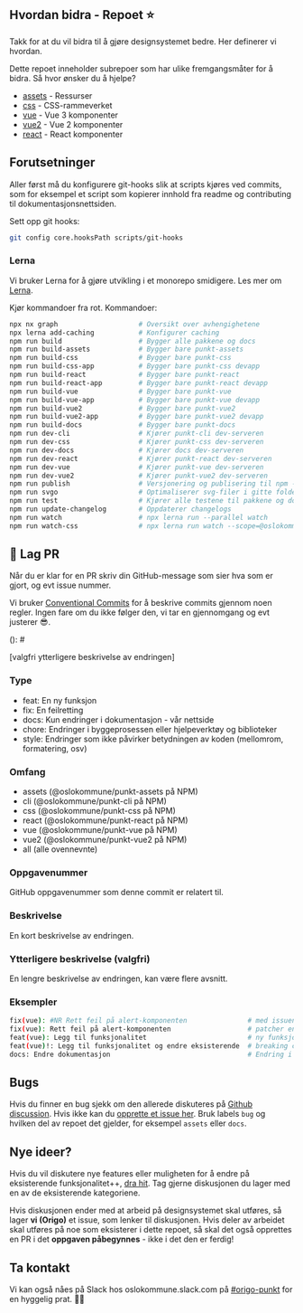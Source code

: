 ## Hvordan bidra - Repoet ⭐

Takk for at du vil bidra til å gjøre designsystemet bedre. Her definerer vi hvordan.

Dette repoet inneholder subrepoer som har ulike fremgangsmåter for å bidra. Så hvor ønsker du å hjelpe?

- [assets](/bidra/som-utvikler/assets) - Ressurser
- [css](/bidra/som-utvikler/css) - CSS-rammeverket
- [vue](/bidra/som-utvikler/vue) - Vue 3 komponenter
- [vue2](/bidra/som-utvikler/vue2) - Vue 2 komponenter
- [react](/bidra/som-utvikler/react) - React komponenter

## Forutsetninger

Aller først må du konfigurere git-hooks slik at scripts kjøres ved commits, som for eksempel et script som kopierer innhold fra readme og contributing til dokumentasjonsnettsiden.

Sett opp git hooks:

```sh
git config core.hooksPath scripts/git-hooks
```

### Lerna

Vi bruker Lerna for å gjøre utvikling i et monorepo smidigere.
Les mer om [Lerna](https://lerna.js.org/).

Kjør kommandoer fra rot.
Kommandoer:

```sh
npx nx graph                    # Oversikt over avhengighetene
npx lerna add-caching           # Konfigurer caching
npm run build                   # Bygger alle pakkene og docs
npm run build-assets            # Bygger bare punkt-assets
npm run build-css               # Bygger bare punkt-css
npm run build-css-app           # Bygger bare punkt-css devapp
npm run build-react             # Bygger bare punkt-react
npm run build-react-app         # Bygger bare punkt-react devapp
npm run build-vue               # Bygger bare punkt-vue
npm run build-vue-app           # Bygger bare punkt-vue devapp
npm run build-vue2              # Bygger bare punkt-vue2
npm run build-vue2-app          # Bygger bare punkt-vue2 devapp
npm run build-docs              # Bygger bare punkt-docs
npm run dev-cli                 # Kjører punkt-cli dev-serveren
npm run dev-css                 # Kjører punkt-css dev-serveren
npm run dev-docs                # Kjører docs dev-serveren
npm run dev-react               # Kjører punkt-react dev-serveren
npm run dev-vue                 # Kjører punkt-vue dev-serveren
npm run dev-vue2                # Kjører punkt-vue2 dev-serveren
npm run publish                 # Versjonering og publisering til npm - ikke private pakker
npm run svgo                    # Optimaliserer svg-filer i gitte foldere i assets
npm run test                    # Kjører alle testene til pakkene og docs
npm run update-changelog        # Oppdaterer changelogs
npm run watch                   # npx lerna run --parallel watch
npm run watch-css               # npx lerna run watch --scope=@oslokommune/punkt-css
```

## 🤝 Lag PR

Når du er klar for en PR skriv din GitHub-message som sier hva som er gjort, og evt issue nummer.

Vi bruker [Conventional Commits](https://www.conventionalcommits.org/) for å beskrive commits gjennom
noen regler. Ingen fare om du ikke følger den, vi tar en gjennomgang og evt justerer 😎.

<type>(<omfang>): #<oppgavenummer> <beskrivelse>

[valgfri ytterligere beskrivelse av endringen]

### Type

- feat: En ny funksjon
- fix: En feilretting
- docs: Kun endringer i dokumentasjon - vår nettside
- chore: Endringer i byggeprosessen eller hjelpeverktøy og biblioteker
- style: Endringer som ikke påvirker betydningen av koden (mellomrom, formatering, osv)

### Omfang

- assets (@oslokommune/punkt-assets på NPM)
- cli (@oslokommune/punkt-cli på NPM)
- css (@oslokommune/punkt-css på NPM)
- react (@oslokommune/punkt-react på NPM)
- vue (@oslokommune/punkt-vue på NPM)
- vue2 (@oslokommune/punkt-vue2 på NPM)
- all (alle ovennevnte)

### Oppgavenummer

GitHub oppgavenummer som denne commit er relatert til.

### Beskrivelse

En kort beskrivelse av endringen.

### Ytterligere beskrivelse (valgfri)

En lengre beskrivelse av endringen, kan være flere avsnitt.

### Eksempler

```sh
fix(vue): #NR Rett feil på alert-komponenten               # med issuenummer
fix(vue): Rett feil på alert-komponenten                   # patcher en bug i koden (patch i Semantic Versioning)
feat(vue): Legg til funksjonalitet                         # ny funksjonalitet i koden (minor i Semantic Versioning)
feat(vue)!: Legg til funksjonalitet og endre eksisterende  # breaking change i koden (major i Semantic Versioning)
docs: Endre dokumentasjon                                  # Endring i dokumentasjon
```

## Bugs

Hvis du finner en bug sjekk om den allerede diskuteres på [Github discussion](https://github.com/oslokommune/punkt/discussions). Hvis ikke kan du [opprette et issue her](https://github.com/oslokommune/punkt/issues). Bruk labels `bug` og hvilken del av repoet det gjelder, for eksempel `assets` eller `docs`.

## Nye ideer?

Hvis du vil diskutere nye features eller muligheten for å endre på eksisterende funksjonalitet++, [dra hit](https://github.com/oslokommune/punkt/discussions). Tag gjerne diskusjonen du lager med en av de eksisterende kategoriene.

Hvis diskusjonen ender med at arbeid på designsystemet skal utføres, så lager **vi (Origo)** et issue, som lenker til diskusjonen. Hvis deler av arbeidet skal utføres på noe som eksisterer i dette repoet, så skal det også opprettes en PR i det **oppgaven påbegynnes** - ikke i det den er ferdig!

## Ta kontakt

Vi kan også nåes på Slack hos oslokommune.slack.com på [#origo-punkt](https://oslokommune.slack.com/archives/C01EWV9U07R) for en hyggelig prat. 👋🏼
